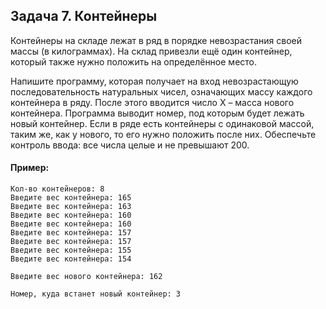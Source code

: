 ## Задача 7. Контейнеры
Контейнеры на складе лежат в ряд в порядке невозрастания своей массы (в килограммах). На склад привезли ещё один контейнер, который также нужно положить на определённое место.

Напишите программу, которая получает на вход невозрастающую последовательность натуральных чисел, означающих массу каждого контейнера в ряду. После этого вводится число X – масса нового контейнера. Программа выводит номер, под которым будет лежать новый контейнер. Если в ряде есть контейнеры с одинаковой массой, таким же, как у нового, то его нужно положить после них.
Обеспечьте контроль ввода: все числа целые и не превышают 200.


#### Пример:
```
Кол-во контейнеров: 8
Введите вес контейнера: 165 
Введите вес контейнера: 163 
Введите вес контейнера: 160 
Введите вес контейнера: 160 
Введите вес контейнера: 157 
Введите вес контейнера: 157 
Введите вес контейнера: 155 
Введите вес контейнера: 154 

Введите вес нового контейнера: 162

Номер, куда встанет новый контейнер: 3
```
